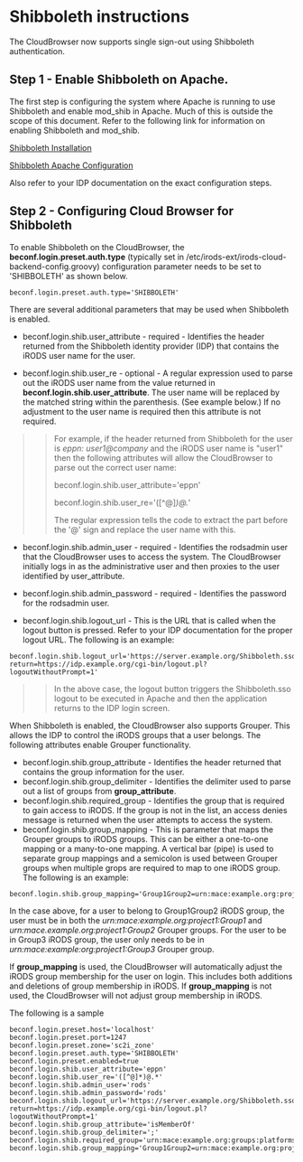 # Shibboleth instructions

The CloudBrowser now supports single sign-out using Shibboleth authentication.  

## Step 1 - Enable Shibboleth on Apache.

The first step is configuring the system where Apache is running to use Shibboleth and enable mod_shib in Apache.  Much of this is outside the scope of this document.  Refer to the following link for information on enabling Shibboleth and mod_shib. 

[Shibboleth Installation](https://wiki.shibboleth.net/confluence/display/SHIB2/NativeSPLinuxInstall)

[Shibboleth Apache Configuration](https://wiki.shibboleth.net/confluence/display/SHIB2/NativeSPApacheConfig)

Also refer to your IDP documentation on the exact configuration steps.


## Step 2 - Configuring Cloud Browser for Shibboleth

To enable Shibboleth on the CloudBrowser, the **beconf.login.preset.auth.type** (typically set in /etc/irods-ext/irods-cloud-backend-config.groovy) configuration parameter needs to be set to 'SHIBBOLETH' as shown below.

```
beconf.login.preset.auth.type='SHIBBOLETH'
```

There are several additional parameters that may be used when Shibboleth is enabled.

* beconf.login.shib.user_attribute - required - Identifies the header returned from the Shibboleth identity provider (IDP) that contains the iRODS user name for the user.

* beconf.login.shib.user_re - optional - A regular expression used to parse out the iRODS user name from the value returned in **beconf.login.shib.user_attribute**.  The user name will be replaced by the matched string within the parenthesis.  (See example below.)  If no adjustment to the user name is required then this attribute is not required.  

>> For example, if the header returned from Shibboleth for the user is *eppn: user1@company* and the iRODS user name is "user1" then the following attributes will allow the CloudBrowser to parse out the correct user name:
>>
>> beconf.login.shib.user_attribute='eppn'
>>
>> beconf.login.shib.user_re='([^@]*)@.*'
>>
>> The regular expression tells the code to extract the part before the '@' sign and replace the user name with this. 

* beconf.login.shib.admin_user - required - Identifies the rodsadmin user that the CloudBrowser uses to access the system.  The CloudBrowser initially logs in as the administrative user and then proxies to the user identified by user_attribute.

* beconf.login.shib.admin_password - required - Identifies the password for the rodsadmin user.

* beconf.login.shib.logout_url - This is the URL that is called when the logout button is pressed.  Refer to your IDP documentation for the proper logout URL.  The following is an example:

```
beconf.login.shib.logout_url='https://server.example.org/Shibboleth.sso/Logout?return=https://idp.example.org/cgi-bin/logout.pl?logoutWithoutPrompt=1'
```

>> In the above case, the logout button triggers the Shibboleth.sso logout to be executed in Apache and then the application returns to the IDP login screen.


When Shibboleth is enabled, the CloudBrowser also supports Grouper.  This allows the IDP to control the iRODS groups that a user belongs.  The following attributes enable Grouper functionality.

* beconf.login.shib.group_attribute - Identifies the header returned that contains the group information for the user. 
* beconf.login.shib.group_delimiter - Identifies the delimiter used to parse out a list of groups from **group_attribute**. 
* beconf.login.shib.required_group - Identifies the group that is required to gain access to iRODS.  If the group is not in the list, an access denies message is returned when the user attempts to access the system. 
* beconf.login.shib.group_mapping - This is parameter that maps the Grouper groups to iRODS groups.  This can be either a one-to-one mapping or a many-to-one mapping.  A vertical bar (pipe) is used to separate group mappings and a semicolon is used between Grouper groups when multiple grops are required to map to one iRODS group.  The following is an example:

``` 
beconf.login.shib.group_mapping='Group1Group2=urn:mace:example.org:project1:Group1;urn:mace.example.org:project1:Group2|Group3=urn:mace:example:org:project1:Group3'
```

In the case above, for a user to belong to Group1Group2 iRODS group, the user must be in both the *urn:mace:example.org:project1:Group1* and *urn:mace.example.org:project1:Group2* Grouper groups.  For the user to be in Group3 iRODS group, the user only needs to be in *urn:mace:example:org:project1:Group3* Grouper group.

If **group_mapping** is used, the CloudBrowser will automatically adjust the iRODS group membership for the user on login.  This includes both additions and deletions of group membership in iRODS.  If **group_mapping** is not used, the CloudBrowser will not adjust group membership in iRODS.


The following is a sample 
 
```
beconf.login.preset.host='localhost'
beconf.login.preset.port=1247
beconf.login.preset.zone='sc2i_zone'
beconf.login.preset.auth.type='SHIBBOLETH'
beconf.login.preset.enabled=true
beconf.login.shib.user_attribute='eppn'
beconf.login.shib.user_re='([^@]*)@.*'
beconf.login.shib.admin_user='rods'
beconf.login.shib.admin_password='rods'
beconf.login.shib.logout_url='https://server.example.org/Shibboleth.sso/Logout?return=https://idp.example.org/cgi-bin/logout.pl?logoutWithoutPrompt=1'
beconf.login.shib.group_attribute='isMemberOf'
beconf.login.shib.group_delimiter=';'
beconf.login.shib.required_group='urn:mace:example.org:groups:platforms:iRODS'
beconf.login.shib.group_mapping='Group1Group2=urn:mace:example.org:project1:Group1;urn:mace.example.org:project1:Group2|Group3=urn:mace:example:org:project1:Group3'
```
